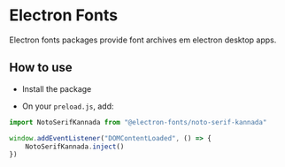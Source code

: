 # Electron Fonts

Electron fonts packages provide font archives em electron desktop apps.

## How to use

* Install the package

* On your `preload.js`, add:

```ts
import NotoSerifKannada from "@electron-fonts/noto-serif-kannada"

window.addEventListener("DOMContentLoaded", () => {
    NotoSerifKannada.inject()
})
```